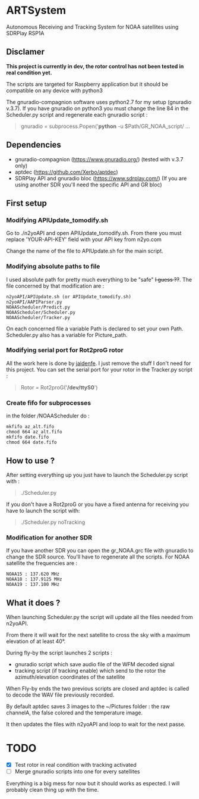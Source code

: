# ARTSystem
Autonomous Receiving and Tracking System for NOAA satellites using SDRPlay RSP1A

## Disclamer

**This project is currently in dev, the rotor control has not been tested in real condition yet.**

The scripts are targeted for Raspberry application but it should be compatible on any device with python3

The gnuradio-compagnion software uses python2.7 for my setup (gnuradio v.3.7). If you have gnuradio on python3 you must change the line 84 in the Scheduler.py script and regenerate each gnuradio script :
> gnuradio = subprocess.Popen('**python** -u $Path/GR_NOAA_script/ ...

## Dependencies

- gnuradio-compagnion (https://www.gnuradio.org/) (tested with v.3.7 only)
- aptdec (https://github.com/Xerbo/aptdec)
- SDRPlay API and gnuradio bloc (https://www.sdrplay.com/) (If you are using another SDR you'll need the specific API and GR bloc)

## First setup

### Modifying APIUpdate_tomodify.sh

Go to ./n2yoAPI and open APIUpdate_tomodify.sh. From there you must replace 'YOUR-API-KEY' field with your API key from n2yo.com

Change the name of the file to APIUpdate.sh for the main script.

### Modifying absolute paths to file

I used absolute path for pretty much everything to be "safe" ~~I guess ??~~. The file concerned by that modification are :
```
n2yoAPI/APIUpdate.sh (or APIUpdate_tomodify.sh)
n2yoAPI/AAPIParser.py
NOAAScheduler/Predict.py
NOAAScheduler/Scheduler.py
NOAAScheduler/Tracker.py
```
On each concerned file a variable Path is declared to set your own Path. Scheduler.py also has a variable for Picture_path.
### Modifying serial port for Rot2proG rotor

All the work here is done by [jaidenfe](https://github.com/jaidenfe/rot2proG). I just remove the stuff I don't need for this project. You can set the serial port for your rotor in the Tracker.py script :

> Rotor = Rot2proG('**/dev/ttyS0**')

### Create fifo for subprocesses

in the folder /NOAAScheduler do :

```
mkfifo az_alt.fifo
chmod 664 az_alt.fifo
mkfifo date.fifo
chmod 664 date.fifo
```

## How to use ?

After setting everything up you just have to launch the Scheduler.py script with :

> ./Scheduler.py

If you don't have a Rot2proG or you have a fixed antenna for receiving you have to launch the script with:

> ./Scheduler.py noTracking

### Modification for another SDR 

If you have another SDR you can open the gr_NOAA.grc file with gnuradio to change the SDR source. You'll have to regenerate all the scripts. For NOAA satellite the frequencies are :

```
NOAA15 : 137.620 MHz
NOAA18 : 137.9125 MHz
NOAA19 : 137.100 MHz
```

## What it does ?

When launching Scheduler.py the script will update all the files needed from n2yoAPI.

From there it will wait for the next satellite to cross the sky with a maximum elevation of at least 40°.

During fly-by the script launches 2 scripts :
- gnuradio script which save audio file of the WFM decoded signal
- tracking script (if tracking enable) which send to the rotor the azimuth/elevation coordinates of the satellite

When Fly-by ends the two previous scripts are closed and aptdec is called to decode the WAV file previously recorded.

By default aptdec saves 3 images to the ~/Pictures folder : the raw channelA, the false colored and the temperature image.

It then updates the files with n2yoAPI and loop to wait for the next passe.

# TODO

- [x] Test rotor in real condition with tracking activated
- [ ] Merge gnuradio scripts into one for every satellites

Everything is a big mess for now but it should works as espected. I will probably clean thing up with the time.
